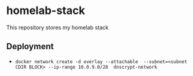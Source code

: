 # homelab-stack
This repository stores my homelab stack

## Deployment

- `docker network create -d overlay --attachable  --subnet=<subnet CDIR BLOCK> --ip-range 10.0.9.0/28  dnscrypt-network`
